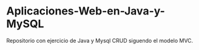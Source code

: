 # Aplicaciones-Web-en-Java-y-MySQL
Repositorio con ejercicio de Java y Mysql CRUD siguendo el modelo MVC.
